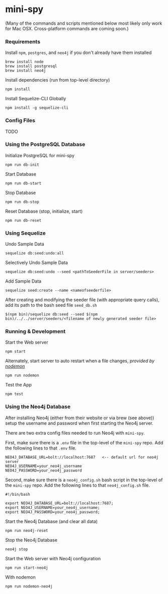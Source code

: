 # mini-spy

(Many of the commands and scripts mentioned below most likely only work for Mac OSX. Cross-platform commands are coming soon.)

### Requirements
Install `npm`, `postgres`, and `neo4j` if you don't already have them installed
```
brew install node
brew install postgresql
brew install neo4j
```

Install dependencies (run from top-level directory)
```
npm install
```

Install Sequelize-CLI Globally
```
npm install -g sequelize-cli
```
### Config Files

TODO

### Using the PostgreSQL Database

Initialize PostgreSQL for mini-spy
```
npm run db-init
```

Start Database
```
npm run db-start
```

Stop Database
```
npm run db-stop
```

Reset Database (stop, initialize, start)
```
npm run db-reset
```

### Using Sequelize

Undo Sample Data
```
sequelize db:seed:undo:all
```

Selectively Undo Sample Data
```
sequelize db:seed:undo --seed <pathToSeederFile in server/seeders>
```

Add Sample Data
```
sequelize seed:create --name <nameofseederfile>
```

After creating and modifying the seeder file (with appropriate query calls), add its path to the bash seed file
`seed_db.sh`
```
$(npm bin)/sequelize db:seed --seed $(npm bin)/../../server/seeders/<filename of newly generated seeder file>
```

### Running & Development

Start the Web server
```
npm start
```

Alternately, start server to auto restart when a file changes, _provided by [nodemon](https://github.com/remy/nodemon/)_
```
npm run nodemon
```

Test the App
```
npm test
```

### Using the Neo4j Database

After installing Neo4j (either from their website or via brew (see above)) setup the username and password when first starting the Neo4j server.

There are two extra config files needed to run Neo4j with `mini-spy`.

First, make sure there is a `.env` file in the top-level of the `mini-spy` repo.
Add the following lines to that `.env` file.
```
NEO4J_DATABASE_URL=bolt://localhost:7687   <-- default url for neo4j server
NEO4J_USERNAME=your_neo4j_username
NEO4J_PASSWORD=your_neo4j_password
```

Second, make sure there is a `neo4j_config.sh` bash script in the top-level of the `mini-spy` repo.
Add the following lines to that `neo4j_config.sh` file.
```
#!/bin/bash

export NEO4J_DATABASE_URL=bolt://localhost:7687;
export NEO4J_USERNAME=your_neo4j_username;
export NEO4J_PASSWORD=your_neo4j_password;
```

Start the Neo4j Database (and clear all data)
```
npm run neo4j-reset
```

Stop the Neo4j Database
```
neo4j stop
```

Start the Web server with Neo4j configuration
```
npm run start-neo4j
```
With nodemon
```
npm run nodemon-neo4j
```